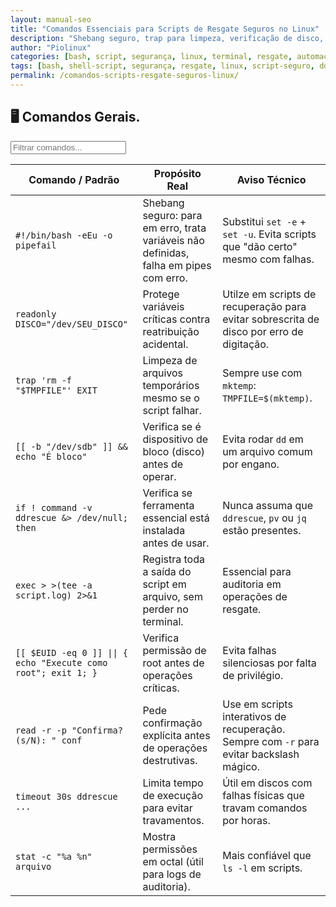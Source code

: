 ```yaml
---
layout: manual-seo
title: "Comandos Essenciais para Scripts de Resgate Seguros no Linux"
description: "Shebang seguro, trap para limpeza, verificação de disco, timeout, logging — padrões reais para scripts que não apagam dados por acidente."
author: "Piolinux"
categories: [bash, script, segurança, linux, terminal, resgate, automação]
tags: [bash, shell-script, segurança, resgate, linux, script-seguro, ddrescue, automação]
permalink: /comandos-scripts-resgate-seguros-linux/
---
```



<section>



<h2>🖥 Comandos Gerais.</h2>



<input type="text" oninput="filtrarLinhas(this.value)" placeholder="Filtrar comandos...">
<script>
function filtrarLinhas(termo) {
  const linhas = document.querySelectorAll('tbody tr');
  linhas.forEach(linha => {
    linha.style.display = linha.textContent.toLowerCase().includes(termo.toLowerCase()) ? '' : 'none';
  });
}
</script>


<div class="table-container">
  <table class="evergreen-table">
    <thead>
      <tr>
        <th>Comando / Padrão</th>
        <th>Propósito Real</th>
        <th>Aviso Técnico</th>
      </tr>
    </thead>
    <tbody>
      <tr>
        <td data-label="Comando / Padrão"><code>#!/bin/bash -eEu -o pipefail</code></td>
        <td data-label="Propósito Real">Shebang seguro: para em erro, trata variáveis não definidas, falha em pipes com erro.</td>
        <td data-label="Aviso Técnico">Substitui <code>set -e</code> + <code>set -u</code>. Evita scripts que "dão certo" mesmo com falhas.</td>
      </tr>
      <tr>
        <td data-label="Comando / Padrão"><code>readonly DISCO="/dev/SEU_DISCO"</code></td>
        <td data-label="Propósito Real">Protege variáveis críticas contra reatribuição acidental.</td>
        <td data-label="Aviso Técnico">Utilze em scripts de recuperação para evitar sobrescrita de disco por erro de digitação.</td>
      </tr>
      <tr>
        <td data-label="Comando / Padrão"><code>trap 'rm -f "$TMPFILE"' EXIT</code></td>
        <td data-label="Propósito Real">Limpeza de arquivos temporários mesmo se o script falhar.</td>
        <td data-label="Aviso Técnico">Sempre use com <code>mktemp</code>: <code>TMPFILE=$(mktemp)</code>.</td>
      </tr>
      <tr>
        <td data-label="Comando / Padrão"><code>[[ -b "/dev/sdb" ]] && echo "É bloco"</code></td>
        <td data-label="Propósito Real">Verifica se é dispositivo de bloco (disco) antes de operar.</td>
        <td data-label="Aviso Técnico">Evita rodar <code>dd</code> em um arquivo comum por engano.</td>
      </tr>
      <tr>
        <td data-label="Comando / Padrão"><code>if ! command -v ddrescue &> /dev/null; then</code></td>
        <td data-label="Propósito Real">Verifica se ferramenta essencial está instalada antes de usar.</td>
        <td data-label="Aviso Técnico">Nunca assuma que <code>ddrescue</code>, <code>pv</code> ou <code>jq</code> estão presentes.</td>
      </tr>
      <tr>
        <td data-label="Comando / Padrão"><code>exec > >(tee -a script.log) 2>&1</code></td>
        <td data-label="Propósito Real">Registra toda a saída do script em arquivo, sem perder no terminal.</td>
        <td data-label="Aviso Técnico">Essencial para auditoria em operações de resgate.</td>
      </tr>
      <tr>
        <td data-label="Comando / Padrão"><code>[[ $EUID -eq 0 ]] || { echo "Execute como root"; exit 1; }</code></td>
        <td data-label="Propósito Real">Verifica permissão de root antes de operações críticas.</td>
        <td data-label="Aviso Técnico">Evita falhas silenciosas por falta de privilégio.</td>
      </tr>
      <tr>
        <td data-label="Comando / Padrão"><code>read -r -p "Confirma? (s/N): " conf</code></td>
        <td data-label="Propósito Real">Pede confirmação explícita antes de operações destrutivas.</td>
        <td data-label="Aviso Técnico">Use em scripts interativos de recuperação. Sempre com <code>-r</code> para evitar backslash mágico.</td>
      </tr>
      <tr>
        <td data-label="Comando / Padrão"><code>timeout 30s ddrescue ...</code></td>
        <td data-label="Propósito Real">Limita tempo de execução para evitar travamentos.</td>
        <td data-label="Aviso Técnico">Útil em discos com falhas físicas que travam comandos por horas.</td>
      </tr>
      <tr>
        <td data-label="Comando / Padrão"><code>stat -c "%a %n" arquivo</code></td>
        <td data-label="Propósito Real">Mostra permissões em octal (útil para logs de auditoria).</td>
        <td data-label="Aviso Técnico">Mais confiável que <code>ls -l</code> em scripts.</td>
      </tr>
    </tbody>
  </table>
</div>


</section>


